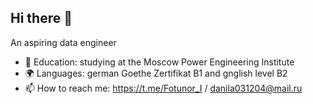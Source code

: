 ## Hi there 👋
An aspiring data engineer


- 🏫 Education: studying at the Moscow Power Engineering Institute
- 🌍 Languages: german Goethe Zertifikat B1 and gnglish level B2
- 📫 How to reach me: https://t.me/Fotunor_I / danila031204@mail.ru
<!--
**Mauron055/Mauron055** is a ✨ _special_ ✨ repository because its `README.md` (this file) appears on your GitHub profile.

Here are some ideas to get you started:

- 🔭 I’m currently working on ...
- 🌱 I’m currently learning ...
- 👯 I’m looking to collaborate on ...
- 🤔 I’m looking for help with ...
- 💬 Ask me about ...
- 📫 How to reach me: ...
- 😄 Pronouns: ...
- ⚡ Fun fact: ...
-->
